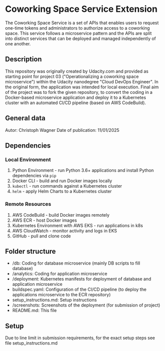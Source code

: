# Coworking Space Service Extension
The Coworking Space Service is a set of APIs that enables users to request one-time tokens and administrators to authorize access to a coworking space. This service follows a microservice pattern and the APIs are split into distinct services that can be deployed and managed independently of one another.

## Description
This repository was originally created by Udacity.com and provided as starting point for project 03 ("Operationalizing a coworking space microservice") within the Udacity nanodegree "Cloud DevOps Engineer". In the original form, the application was intended for local execution.
Final aim of the project was to fork the given repository, to convert the coding in a Docker-based microservice application and deploy it to a Kubernetes cluster with an automated CI/CD pipeline (based on AWS CodeBuild). 

## General data
Autor: Christoph Wagner
Date of publication: 11/01/2025

## Dependencies
### Local Environment
1. Python Environment - run Python 3.6+ applications and install Python dependencies via `pip`
2. Docker CLI - build and run Docker images locally
3. `kubectl` - run commands against a Kubernetes cluster
4. `helm` - apply Helm Charts to a Kubernetes cluster

### Remote Resources
1. AWS CodeBuild - build Docker images remotely
2. AWS ECR - host Docker images
3. Kubernetes Environment with AWS EKS - run applications in k8s
4. AWS CloudWatch - monitor activity and logs in EKS
5. GitHub - pull and clone code

## Folder structure
* /db: Coding for database microservice (mainly DB scripts to fill database)
* /analytics: Coding for application microservice
* /deployment: Kubernetes manifests for deployment of database and application microservice
* buildspec.yaml: Configuration of the CI/CD pipeline (to deploy the applications microservice to the ECR repository)
* setup_instructions.md: Setup instructions
* /screenshots: Screenshots of the deployment (for submission of project)
* README.md: This file

## Setup
Due to line limit in submission requirements, for the exact setup steps see file setup_instructions.md